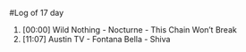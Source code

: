 #Log of 17 day

1. [00:00] Wild Nothing - Nocturne - This Chain Won’t Break
1. [11:07] Austin TV - Fontana Bella - Shiva
